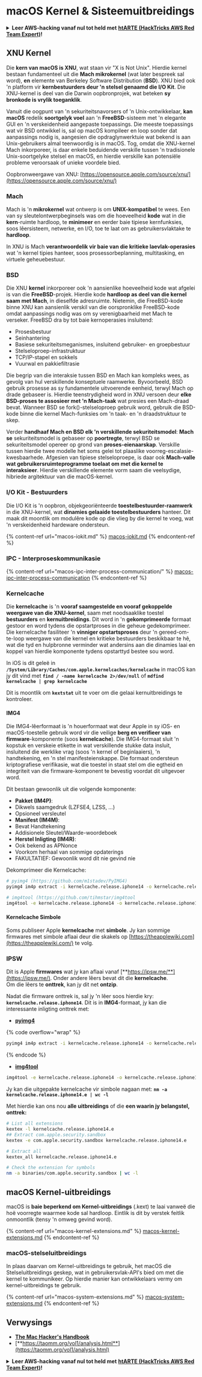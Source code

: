 # macOS Kernel & Sisteemuitbreidings

<details>

<summary><strong>Leer AWS-hacking vanaf nul tot held met</strong> <a href="https://training.hacktricks.xyz/courses/arte"><strong>htARTE (HackTricks AWS Red Team Expert)</strong></a><strong>!</strong></summary>

Ander maniere om HackTricks te ondersteun:

* As jy wil sien dat jou **maatskappy geadverteer word in HackTricks** of **HackTricks aflaai in PDF-formaat** Kyk na die [**INSKRYWINGSPLANNE**](https://github.com/sponsors/carlospolop)!
* Kry die [**amptelike PEASS & HackTricks swag**](https://peass.creator-spring.com)
* Ontdek [**Die PEASS-familie**](https://opensea.io/collection/the-peass-family), ons versameling eksklusiewe [**NFT's**](https://opensea.io/collection/the-peass-family)
* **Sluit aan by die** 💬 [**Discord-groep**](https://discord.gg/hRep4RUj7f) of die [**telegram-groep**](https://t.me/peass) of **volg** ons op **Twitter** 🐦 [**@carlospolopm**](https://twitter.com/hacktricks\_live)**.**
* **Deel jou haktruuks deur PR's in te dien by die** [**HackTricks**](https://github.com/carlospolop/hacktricks) en [**HackTricks Cloud**](https://github.com/carlospolop/hacktricks-cloud) github-opslag.

</details>

## XNU Kernel

Die **kern van macOS is XNU**, wat staan vir "X is Not Unix". Hierdie kernel bestaan fundamenteel uit die **Mach mikrokernel** (wat later bespreek sal word), **en** elemente van Berkeley Software Distribution (**BSD**). XNU bied ook 'n platform vir **kernbestuurders deur 'n stelsel genaamd die I/O Kit**. Die XNU-kernel is deel van die Darwin oopbronprojek, wat beteken **sy bronkode is vrylik toeganklik**.

Vanuit die oogpunt van 'n sekuriteitsnavorsers of 'n Unix-ontwikkelaar, **kan macOS** redelik **soortgelyk voel** aan 'n **FreeBSD**-sisteem met 'n elegante GUI en 'n verskeidenheid aangepaste toepassings. Die meeste toepassings wat vir BSD ontwikkel is, sal op macOS kompileer en loop sonder dat aanpassings nodig is, aangesien die opdraglynwerktuie wat bekend is aan Unix-gebruikers almal teenwoordig is in macOS. Tog, omdat die XNU-kernel Mach inkorporeer, is daar enkele beduidende verskille tussen 'n tradisionele Unix-soortgelyke stelsel en macOS, en hierdie verskille kan potensiële probleme veroorsaak of unieke voordele bied.

Oopbronweergawe van XNU: [https://opensource.apple.com/source/xnu/](https://opensource.apple.com/source/xnu/)

### Mach

Mach is 'n **mikrokernel** wat ontwerp is om **UNIX-kompatibel** te wees. Een van sy sleutelontwerpbeginsels was om die hoeveelheid **kode** wat in die **kern**-ruimte hardloop, te **minimeer** en eerder baie tipiese kernfunksies, soos lêersisteem, netwerke, en I/O, toe te laat om as gebruikersvlaktake te **hardloop**.

In XNU is Mach **verantwoordelik vir baie van die kritieke laevlak-operasies** wat 'n kernel tipies hanteer, soos prosessorbeplanning, multitasking, en virtuele geheuebestuur.

### BSD

Die XNU **kernel** inkorporeer ook 'n aansienlike hoeveelheid kode wat afgelei is van die **FreeBSD**-projek. Hierdie kode **hardloop as deel van die kernel saam met Mach**, in dieselfde adresruimte. Nietemin, die FreeBSD-kode binne XNU kan aansienlik verskil van die oorspronklike FreeBSD-kode omdat aanpassings nodig was om sy verenigbaarheid met Mach te verseker. FreeBSD dra by tot baie kernoperasies insluitend:

* Prosesbestuur
* Seinhantering
* Basiese sekuriteitsmeganismes, insluitend gebruiker- en groepbestuur
* Stelseloproep-infrastruktuur
* TCP/IP-stapel en sokkels
* Vuurwal en pakkiefiltrasie

Die begrip van die interaksie tussen BSD en Mach kan kompleks wees, as gevolg van hul verskillende konseptuele raamwerke. Byvoorbeeld, BSD gebruik prosesse as sy fundamentele uitvoerende eenheid, terwyl Mach op drade gebaseer is. Hierdie teenstrydigheid word in XNU versoen deur **elke BSD-proses te assosieer met 'n Mach-taak** wat presies een Mach-draad bevat. Wanneer BSD se fork()-stelseloproep gebruik word, gebruik die BSD-kode binne die kernel Mach-funksies om 'n taak- en 'n draadstruktuur te skep.

Verder **handhaaf Mach en BSD elk 'n verskillende sekuriteitsmodel**: **Mach se** sekuriteitsmodel is gebaseer op **poortregte**, terwyl BSD se sekuriteitsmodel opereer op grond van **proses-eienaarskap**. Verskille tussen hierdie twee modelle het soms gelei tot plaaslike voorreg-escalasie-kwesbaarhede. Afgesien van tipiese stelseloproepe, is daar ook **Mach-valle wat gebruikersruimteprogramme toelaat om met die kernel te interaksieer**. Hierdie verskillende elemente vorm saam die veelsydige, hibriede argitektuur van die macOS-kernel.

### I/O Kit - Bestuurders

Die I/O Kit is 'n oopbron, objekgeoriënteerde **toestelbestuurder-raamwerk** in die XNU-kernel, wat **dinamies gelaaide toestelbestuurders** hanteer. Dit maak dit moontlik om modulêre kode op die vlieg by die kernel te voeg, wat 'n verskeidenheid hardeware ondersteun.

{% content-ref url="macos-iokit.md" %}
[macos-iokit.md](macos-iokit.md)
{% endcontent-ref %}

### IPC - Interproseskommunikasie

{% content-ref url="macos-ipc-inter-process-communication/" %}
[macos-ipc-inter-process-communication](macos-ipc-inter-process-communication/)
{% endcontent-ref %}

### Kernelcache

Die **kernelcache** is 'n **vooraf saamgestelde en vooraf gekoppelde weergawe van die XNU-kernel**, saam met noodsaaklike toestel **bestuurders** en **kernuitbreidings**. Dit word in 'n **gekomprimeerde** formaat gestoor en word tydens die opstartproses in die geheue gedekomprimeer. Die kernelcache fasiliteer 'n **vinniger opstartsproses** deur 'n gereed-om-te-loop weergawe van die kernel en kritieke bestuurders beskikbaar te hê, wat die tyd en hulpbronne verminder wat andersins aan die dinamies laai en koppel van hierdie komponente tydens opstarttyd bestee sou word.

In iOS is dit geleë in **`/System/Library/Caches/com.apple.kernelcaches/kernelcache`** in macOS kan jy dit vind met **`find / -name kernelcache 2>/dev/null`** of **`mdfind kernelcache | grep kernelcache`**

Dit is moontlik om **`kextstat`** uit te voer om die gelaai kernuitbreidings te kontroleer.

#### IMG4

Die IMG4-lêerformaat is 'n houerformaat wat deur Apple in sy iOS- en macOS-toestelle gebruik word vir die veilige **berg en verifieer van firmware**-komponente (soos **kernelcache**). Die IMG4-formaat sluit 'n kopstuk en verskeie etikette in wat verskillende stukke data insluit, insluitend die werklike vrag (soos 'n kernel of beginlaaiers), 'n handtekening, en 'n stel manifesteienskappe. Die formaat ondersteun kriptografiese verifikasie, wat die toestel in staat stel om die egtheid en integriteit van die firmware-komponent te bevestig voordat dit uitgevoer word.

Dit bestaan gewoonlik uit die volgende komponente:

* **Pakket (IM4P)**:
* Dikwels saamgedruk (LZFSE4, LZSS, …)
* Opsioneel versleutel
* **Manifest (IM4M)**:
* Bevat Handtekening
* Addisionele Sleutel/Waarde-woordeboek
* **Herstel Inligting (IM4R)**:
* Ook bekend as APNonce
* Voorkom herhaal van sommige opdaterings
* FAKULTATIEF: Gewoonlik word dit nie gevind nie

Dekomprimeer die Kernelcache:
```bash
# pyimg4 (https://github.com/m1stadev/PyIMG4)
pyimg4 im4p extract -i kernelcache.release.iphone14 -o kernelcache.release.iphone14.e

# img4tool (https://github.com/tihmstar/img4tool
img4tool -e kernelcache.release.iphone14 -o kernelcache.release.iphone14.e
```
#### Kernelcache Simbole

Soms publiseer Apple **kernelcache** met **simbole**. Jy kan sommige firmwares met simbole aflaai deur die skakels op [https://theapplewiki.com](https://theapplewiki.com/) te volg.

### IPSW

Dit is Apple **firmwares** wat jy kan aflaai vanaf [**https://ipsw.me/**](https://ipsw.me/). Onder andere lêers bevat dit die **kernelcache**.\
Om die lêers te **onttrek**, kan jy dit net **ontzip**.

Nadat die firmware onttrek is, sal jy 'n lêer soos hierdie kry: **`kernelcache.release.iphone14`**. Dit is in **IMG4**-formaat, jy kan die interessante inligting onttrek met:

* [**pyimg4**](https://github.com/m1stadev/PyIMG4)

{% code overflow="wrap" %}
```bash
pyimg4 im4p extract -i kernelcache.release.iphone14 -o kernelcache.release.iphone14.e
```
{% endcode %}

* [**img4tool**](https://github.com/tihmstar/img4tool)
```bash
img4tool -e kernelcache.release.iphone14 -o kernelcache.release.iphone14.e
```
Jy kan die uitgepakte kernelcache vir simbole nagaan met: **`nm -a kernelcache.release.iphone14.e | wc -l`**

Met hierdie kan ons nou **alle uitbreidings** of die **een waarin jy belangstel, onttrek:**
```bash
# List all extensions
kextex -l kernelcache.release.iphone14.e
## Extract com.apple.security.sandbox
kextex -e com.apple.security.sandbox kernelcache.release.iphone14.e

# Extract all
kextex_all kernelcache.release.iphone14.e

# Check the extension for symbols
nm -a binaries/com.apple.security.sandbox | wc -l
```
## macOS Kernel-uitbreidings

macOS is **baie beperkend om Kernel-uitbreidings** (.kext) te laai vanweë die hoë voorregte waarmee kode sal hardloop. Eintlik is dit by verstek feitlik onmoontlik (tensy 'n omweg gevind word).

{% content-ref url="macos-kernel-extensions.md" %}
[macos-kernel-extensions.md](macos-kernel-extensions.md)
{% endcontent-ref %}

### macOS-stelseluitbreidings

In plaas daarvan om Kernel-uitbreidings te gebruik, het macOS die Stelseluitbreidings geskep, wat in gebruikersvlak-API's bied om met die kernel te kommunikeer. Op hierdie manier kan ontwikkelaars vermy om kernel-uitbreidings te gebruik.

{% content-ref url="macos-system-extensions.md" %}
[macos-system-extensions.md](macos-system-extensions.md)
{% endcontent-ref %}

## Verwysings

* [**The Mac Hacker's Handbook**](https://www.amazon.com/-/es/Charlie-Miller-ebook-dp-B004U7MUMU/dp/B004U7MUMU/ref=mt\_other?\_encoding=UTF8\&me=\&qid=)
* [**https://taomm.org/vol1/analysis.html**](https://taomm.org/vol1/analysis.html)

<details>

<summary><strong>Leer AWS-hacking vanaf nul tot held met</strong> <a href="https://training.hacktricks.xyz/courses/arte"><strong>htARTE (HackTricks AWS Red Team Expert)</strong></a><strong>!</strong></summary>

Ander maniere om HackTricks te ondersteun:

* As jy wil sien dat jou **maatskappy geadverteer word in HackTricks** of **HackTricks aflaai in PDF-formaat** Kontroleer die [**INSKRYWINGSPLANNE**](https://github.com/sponsors/carlospolop)!
* Kry die [**amptelike PEASS & HackTricks swag**](https://peass.creator-spring.com)
* Ontdek [**Die PEASS-familie**](https://opensea.io/collection/the-peass-family), ons versameling eksklusiewe [**NFT's**](https://opensea.io/collection/the-peass-family)
* **Sluit aan by die** 💬 [**Discord-groep**](https://discord.gg/hRep4RUj7f) of die [**telegram-groep**](https://t.me/peass) of **volg** ons op **Twitter** 🐦 [**@carlospolopm**](https://twitter.com/hacktricks\_live)**.**
* **Deel jou haktruuks deur PR's in te dien by die** [**HackTricks**](https://github.com/carlospolop/hacktricks) en [**HackTricks Cloud**](https://github.com/carlospolop/hacktricks-cloud) github-opslag.

</details>
